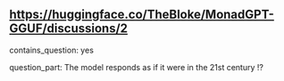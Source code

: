 ## https://huggingface.co/TheBloke/MonadGPT-GGUF/discussions/2

contains_question: yes

question_part: The model responds as if it were in the 21st century !?